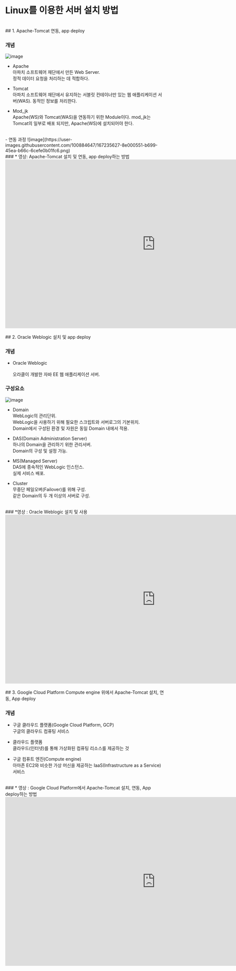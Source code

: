# Linux를 이용한 서버 설치 방법

<br>  
## 1. Apache-Tomcat 연동, app deploy


### 개념 

![image](https://user-images.githubusercontent.com/100884647/167235208-b5df6884-bd1e-427b-acab-cdb0aafa27a5.png)

- Apache<br>
    아파치 소프트웨어 재단에서 만든 Web Server.  
    정적 데이터 요청을 처리하는 데 적합하다.<br>   
        
- Tomcat<br>
    아파치 소프트웨어 재단에서 유지하는 서블릿 컨테이너만 있는 웹 애플리케이션 서버(WAS).
    동적인 정보를 처리한다.<br>
    
- Mod_jk<br>
    Apache(WS)와 Tomcat(WAS)을 연동하기 위한 Module이다.
    mod_jk는 Tomcat의 일부로 배포 되지만, Apache(WS)에 설치되어야 한다.<br>
    
    
<br>  
- 연동 과정
![image](https://user-images.githubusercontent.com/100884647/167235627-8e000551-b699-45ea-b66c-6cefe0b01fc6.png)

<br>  
### * 영상: Apache-Tomcat 설치 및 연동, app deploy하는 방법
<iframe width="949" height="534" src="https://www.youtube.com/embed/dbIq0sKl5nw" title="YouTube video player" frameborder="0" allow="accelerometer; autoplay; clipboard-write; encrypted-media; gyroscope; picture-in-picture" allowfullscreen></iframe>

<br>
<br>
## 2. Oracle Weblogic 설치 및 app deploy


### 개념

- Oracle Weblogic<br><br>
    오라클이 개발한 자바 EE 웹 애플리케이션 서버.
  <br>
  
### 구성요소

![image](https://user-images.githubusercontent.com/100884647/167236150-9f1de6dc-654f-4a79-bdf0-a40df8547238.png)

- Domain<br>
    WebLogic의 관리단위.<br>
    WebLogic을 사용하기 위해 필요한 스크립트와 서버로그의 기본위치.<br>
    Domain에서 구성된 환경 및 자원은 동일 Domain 내에서 적용.<br>

- DAS(Domain Administration Server)<br>
    하나의 Domain을 관리하기 위한 관리서버.<br>
    Domain의 구성 및 설정 가능.<br>
    
- MS(Managed Server)<br>
    DAS에 종속적인 WebLogic 인스턴스.<br>
    실제 서비스 배포.<br>
    
- Cluster<br>
    무중단 페일오버(Failover)를 위해 구성.<br>
    같은 Domain의 두 개 이상의 서버로 구성.<br>
    
<br>
### *영상 : Oracle Weblogic 설치 및 사용 

<iframe width="949" height="534" src="https://www.youtube.com/embed/BoTuSUeKpug" title="YouTube video player" frameborder="0" allow="accelerometer; autoplay; clipboard-write; encrypted-media; gyroscope; picture-in-picture" allowfullscreen></iframe>


<br>
<br>
## 3. Google Cloud Platform Compute engine 위에서 Apache-Tomcat  설치, 연동, App deploy


### 개념

- 구글 클라우드 플랫폼(Google Cloud Platform, GCP)<br>
    구글의 클라우드 컴퓨팅 서비스<br>

- 클라우드 플랫폼<br>
    클라우드(인터넷)를 통해 가상화된 컴퓨팅 리소스를 제공하는 것<br>
        
- 구글 컴퓨트 엔진(Compute engine)<br>
    아마존 EC2와 비슷한 가상 머신을 제공하는 IaaS(Infrastructure as a Service) 서비스<br>
       
<br>    
### * 영상 : Google Cloud Platform에서 Apache-Tomcat 설치, 연동, App deploy하는 방법

<iframe width="949" height="534" src="https://www.youtube.com/embed/U5txYV9xFes" title="YouTube video player" frameborder="0" allow="accelerometer; autoplay; clipboard-write; encrypted-media; gyroscope; picture-in-picture" allowfullscreen></iframe>
    






   

